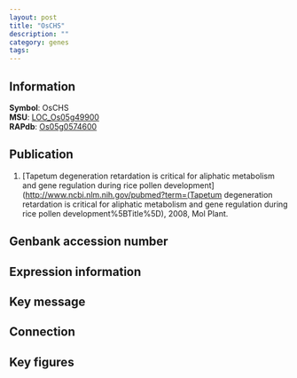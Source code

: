 ```yaml
---
layout: post
title: "OsCHS"
description: ""
category: genes
tags: 
---
```


## Information
__Symbol__: OsCHS  
__MSU__: [LOC_Os05g49900](http://rice.plantbiology.msu.edu/cgi-bin/ORF_infopage.cgi?orf=LOC_Os05g49900)  
__RAPdb__: [Os05g0574600](http://rapdb.dna.affrc.go.jp/viewer/gbrowse_details/irgsp1?name=Os05g0574600)  

## Publication
1. [Tapetum degeneration retardation is critical for aliphatic metabolism and gene regulation during rice pollen development](http://www.ncbi.nlm.nih.gov/pubmed?term=(Tapetum degeneration retardation is critical for aliphatic metabolism and gene regulation during rice pollen development%5BTitle%5D), 2008, Mol Plant.

## Genbank accession number

## Expression information

## Key message

## Connection

## Key figures


